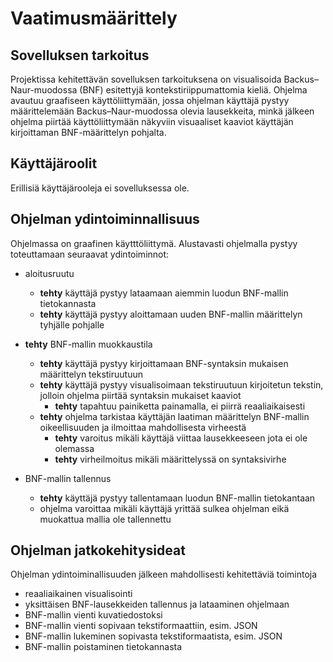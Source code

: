# Vaatimusmäärittely

## Sovelluksen tarkoitus

Projektissa kehitettävän sovelluksen tarkoituksena on visualisoida Backus–Naur-muodossa (BNF) esitettyjä kontekstiriippumattomia kieliä. Ohjelma avautuu graafiseen käyttöliittymään, jossa ohjelman käyttäjä pystyy määrittelemään Backus–Naur-muodossa olevia lausekkeita, minkä jälkeen ohjelma piirtää käyttöliittymään näkyviin visuaaliset kaaviot käyttäjän kirjoittaman BNF-määrittelyn pohjalta.

## Käyttäjäroolit

Erillisiä käyttäjärooleja ei sovelluksessa ole.

## Ohjelman ydintoiminnallisuus

Ohjelmassa on graafinen käytttöliittymä. Alustavasti ohjelmalla pystyy toteuttamaan seuraavat ydintoiminnot:

* aloitusruutu
    * **tehty** käyttäjä pystyy lataamaan aiemmin luodun BNF-mallin tietokannasta
    * **tehty** käyttäjä pystyy aloittamaan uuden BNF-mallin määrittelyn tyhjälle pohjalle

* **tehty** BNF-mallin muokkaustila
    * **tehty** käyttäjä pystyy kirjoittamaan BNF-syntaksin mukaisen määrittelyn tekstiruutuun
    * **tehty** käyttäjä pystyy visualisoimaan tekstiruutuun kirjoitetun tekstin, jolloin ohjelma piirtää syntaksin mukaiset kaaviot
        * **tehty** tapahtuu painiketta painamalla, ei piirrä reaaliaikaisesti
    * **tehty** ohjelma tarkistaa käyttäjän laatiman määrittelyn BNF-mallin oikeellisuuden ja ilmoittaa mahdollisesta virheestä
        * **tehty** varoitus mikäli käyttäjä viittaa lausekkeeseen jota ei ole olemassa
        * **tehty** virheilmoitus mikäli määrittelyssä on syntaksivirhe

* BNF-mallin tallennus
    * **tehty** käyttäjä pystyy tallentamaan luodun BNF-mallin tietokantaan
    * ohjelma varoittaa mikäli käyttäjä yrittää sulkea ohjelman eikä muokattua mallia ole tallennettu
  
## Ohjelman jatkokehitysideat

Ohjelman ydintoiminallisuuden jälkeen mahdollisesti kehitettäviä toimintoja  

* reaaliaikainen visualisointi
* yksittäisen BNF-lausekkeiden tallennus ja lataaminen ohjelmaan
* BNF-mallin vienti kuvatiedostoksi
* BNF-mallin vienti sopivaan tekstiformaattiin, esim. JSON
* BNF-mallin lukeminen sopivasta tekstiformaatista, esim. JSON
* BNF-mallin poistaminen tietokannasta